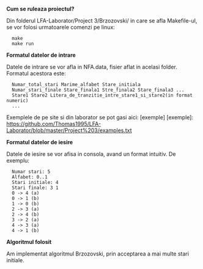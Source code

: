 **Cum se ruleaza proiectul?**

Din folderul LFA-Laborator/Project 3/Brzozovski/ in care se afla Makefile-ul, se vor folosi urmatoarele comenzi pe linux:
```
  make
  make run
```

**Formatul datelor de intrare**

Datele de intrare se vor afla in NFA.data, fisier aflat in acelasi folder. Formatul acestora este:
```
  Numar_total_stari Marime_alfabet Stare_initiala
  Numar_stari_finale Stare_finala1 Stre_finala2 Stare_finala3 ...
  Stare1 Stare2 Litera_de_tranzitie_intre_stare1_si_stare2(in format numeric)
  ...
```

Exemplele de pe site si din laborator se pot gasi aici: [exemple]
[exemple]: <https://github.com/Thomas1995/LFA-Laborator/blob/master/Project%203/examples.txt>

**Formatul datelor de iesire**

Datele de iesire se vor afisa in consola, avand un format intuitiv. De exemplu:
```
  Numar stari: 5
  Alfabet: 0..1
  Stari initiale: 4 
  Stari finale: 3 1 
  0 -> 4 (a)
  0 -> 1 (b)
  1 -> 0 (b)
  2 -> 3 (a)
  2 -> 4 (b)
  3 -> 2 (a)
  4 -> 3 (a)
  4 -> 1 (b)
```

**Algoritmul folosit**

Am implementat algoritmul Brzozovski, prin acceptarea a mai multe stari initiale.
